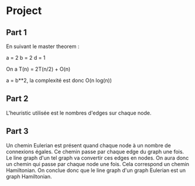 # Project

## Part 1

En suivant le master theorem :

a = 2
b = 2
d = 1

On a T(n) = 2T(n/2) + O(n)

a = b**2, la complexité est donc O(n log(n))

## Part 2

L'heuristic utilisée est le nombres d'edges sur chaque node.

## Part 3

Un chemin Eulerian est présent quand chaque node à un nombre de connexions égales.
Ce chemin passe par chaque edge du graph une fois.
Le line graph d'un tel graph va convertir ces edges en nodes.
On aura donc un chemin qui passe par chaque node une fois.
Cela correspond un chemin Hamiltonian.
On conclue donc que le line graph d'un graph Eulerian est un graph Hamiltonian.